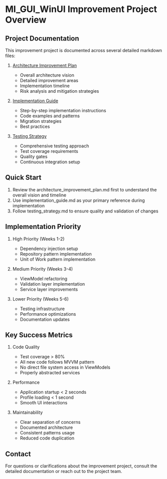 # MI_GUI_WinUI Improvement Project Overview

## Project Documentation

This improvement project is documented across several detailed markdown files:

1. [Architecture Improvement Plan](architecture_improvement_plan.md)
   - Overall architecture vision
   - Detailed improvement areas
   - Implementation timeline
   - Risk analysis and mitigation strategies

2. [Implementation Guide](implementation_guide.md)
   - Step-by-step implementation instructions
   - Code examples and patterns
   - Migration strategies
   - Best practices

3. [Testing Strategy](testing_strategy.md)
   - Comprehensive testing approach
   - Test coverage requirements
   - Quality gates
   - Continuous integration setup

## Quick Start

1. Review the architecture_improvement_plan.md first to understand the overall vision and timeline
2. Use implementation_guide.md as your primary reference during implementation
3. Follow testing_strategy.md to ensure quality and validation of changes

## Implementation Priority

1. High Priority (Weeks 1-2)
   - Dependency injection setup
   - Repository pattern implementation
   - Unit of Work pattern implementation

2. Medium Priority (Weeks 3-4)
   - ViewModel refactoring
   - Validation layer implementation
   - Service layer improvements

3. Lower Priority (Weeks 5-6)
   - Testing infrastructure
   - Performance optimizations
   - Documentation updates

## Key Success Metrics

1. Code Quality
   - Test coverage > 80%
   - All new code follows MVVM pattern
   - No direct file system access in ViewModels
   - Properly abstracted services

2. Performance
   - Application startup < 2 seconds
   - Profile loading < 1 second
   - Smooth UI interactions

3. Maintainability
   - Clear separation of concerns
   - Documented architecture
   - Consistent patterns usage
   - Reduced code duplication

## Contact

For questions or clarifications about the improvement project, consult the detailed documentation or reach out to the project team.